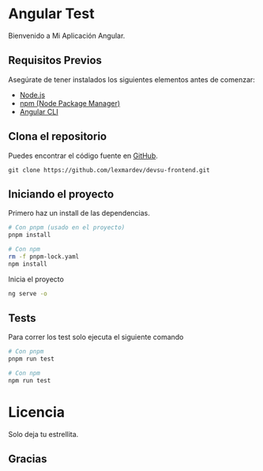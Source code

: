 # Angular Test

Bienvenido a Mi Aplicación Angular.

## Requisitos Previos

Asegúrate de tener instalados los siguientes elementos antes de comenzar:

- [Node.js](https://nodejs.org/)
- [npm (Node Package Manager)](https://www.npmjs.com/)
- [Angular CLI](https://cli.angular.io/)

## Clona el repositorio

Puedes encontrar el código fuente en [GitHub](https://github.com/lexmardev/devsu-frontend.git).

```git
git clone https://github.com/lexmardev/devsu-frontend.git
```

## Iniciando el proyecto

Primero haz un install de las dependencias.

```bash
# Con pnpm (usado en el proyecto)
pnpm install

# Con npm
rm -f pnpm-lock.yaml
npm install
```

Inicia el proyecto

```bash
ng serve -o
```

## Tests

Para correr los test solo ejecuta el siguiente comando

```bash
# Con pnpm
pnpm run test

# Con npm
npm run test
```

# Licencia

Solo deja tu estrellita.

## Gracias
